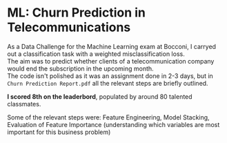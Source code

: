 # ML: Churn Prediction in Telecommunications

As a Data Challenge for the Machine Learning exam at Bocconi, I carryed out a classification task with a weighted misclassification loss. \
The aim was to predict whether clients of a telecommunication company would end the subscription in the upcoming month. \
The code isn't polished as it was an assignment done in 2-3 days, but in `Churn Prediction Report.pdf` all the relevant steps are briefly outlined.

**I scored 8th on the leaderbord**, populated by around 80 talented classmates.

Some of the relevant steps were: Feature Engineering, Model Stacking, Evaluation of Feature Importance (understanding which variables are most important for this business problem)
